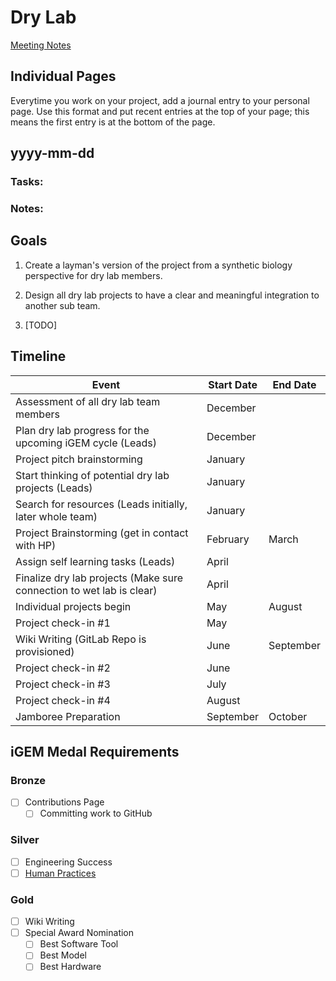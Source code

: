 # Dry Lab

[Meeting Notes](https://drive.google.com/drive/folders/1QzOAnP1XhyycN8l5DmcQIVxX-E-CWuap?usp=sharing)

## Individual Pages
Everytime you work on your project, add a journal entry to your personal page. Use this format and put recent entries at the top of your page; this means the first entry is at the bottom of the page.

## yyyy-mm-dd
### Tasks: 
### Notes: 

## Goals

1. Create a layman's version of the project from a synthetic biology perspective for dry lab members.

2. Design all dry lab projects to have a clear and meaningful integration to another sub team.

3. [TODO]

## Timeline

| Event                                                                | Start Date | End Date  |
| -------------------------------------------------------------------- | ---------- | --------- |
| Assessment of all dry lab team members                               | December   |           |
| Plan dry lab progress for the upcoming iGEM cycle (Leads)            | December   |           |
| Project pitch brainstorming                                          | January    |           |
| Start thinking of potential dry lab projects (Leads)                 | January    |           |
| Search for resources (Leads initially, later whole team)             | January    |           |
| Project Brainstorming (get in contact with HP)                       | February   | March     |
| Assign self learning tasks (Leads)                                   | April      |           |
| Finalize dry lab projects (Make sure connection to wet lab is clear) | April      |           |
| Individual projects begin                                            | May        | August    |
| Project check-in #1                                                  | May        |           |
| Wiki Writing (GitLab Repo is provisioned)                            | June       | September |
| Project check-in #2                                                  | June       |           |
| Project check-in #3                                                  | July       |           |
| Project check-in #4                                                  | August     |           |
| Jamboree Preparation                                                 | September  | October   |

## iGEM Medal Requirements

### Bronze

- [ ] Contributions Page
  - [ ] Committing work to GitHub

### Silver

- [ ] Engineering Success
- [ ] [Human Practices](../human-practices/index.md)

### Gold

- [ ] Wiki Writing
- [ ] Special Award Nomination
  - [ ] Best Software Tool
  - [ ] Best Model
  - [ ] Best Hardware
